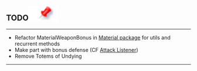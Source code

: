 ## TODO[![](pin.svg)](#todo)

---

- Refactor MaterialWeaponBonus in [Material package](https://github.com/Aldraziel/Aldracore/tree/develop/API/src/main/java/fr/aldraziel/aldracore/api/weapons/material) for utils and recurrent methods
- Make part with bonus defense (CF [Attack Listener](https://github.com/Aldraziel/Aldracore/tree/develop/src/main/java/fr/aldraziel/aldracore/listener/AttackListener.java))
- Remove Totems of Undying

---